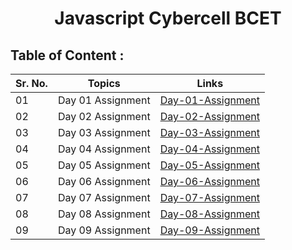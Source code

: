 <h1 align="center">Javascript Cybercell BCET</h1>

## Table of Content :

| Sr. No. | Topics            | Links                                                         |
| ------- | ----------------- | ------------------------------------------------------------- |
| 01      | Day 01 Assignment | [Day-01-Assignment](./Day_01_Assignment/ "Day-01-Assignment") |
| 02      | Day 02 Assignment | [Day-02-Assignment](./Day_02_Assignment/ "Day-02-Assignment") |
| 03      | Day 03 Assignment | [Day-03-Assignment](./Day_03_Assignment/ "Day-03-Assignment") |
| 04      | Day 04 Assignment | [Day-04-Assignment](./Day_04_Assignment/ "Day-04-Assignment") |
| 05      | Day 05 Assignment | [Day-05-Assignment](./Day_05_Assignment/ "Day-05-Assignment") |
| 06      | Day 06 Assignment | [Day-06-Assignment](./Day_06_Assignment/ "Day-06-Assignment") |
| 07      | Day 07 Assignment | [Day-07-Assignment](./Day_07_Assignment/ "Day-07-Assignment") |
| 08      | Day 08 Assignment | [Day-08-Assignment](./Day_08_Assignment/ "Day-08-Assignment") |
| 09      | Day 09 Assignment | [Day-09-Assignment](./Day_09_Assignment/ "Day-09-Assignment") |

